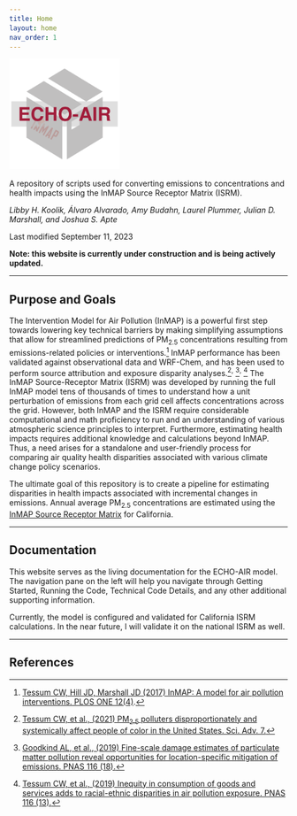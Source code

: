 ```yaml
---
title: Home
layout: home
nav_order: 1
---
```


<img src="/assets/echo-air_logo-01.png" alt="drawing" width="200"/>

A repository of scripts used for converting emissions to concentrations and health impacts using the InMAP Source Receptor Matrix (ISRM). 

*Libby H. Koolik, Álvaro Alvarado, Amy Budahn, Laurel Plummer, Julian D. Marshall, and Joshua S. Apte*

Last modified September 11, 2023

<b>Note: this website is currently under construction and is being actively updated.</b>

----

## Purpose and Goals
The Intervention Model for Air Pollution (InMAP) is a powerful first step towards lowering key technical barriers by making simplifying assumptions that allow for streamlined predictions of PM<sub>2.5</sub> concentrations resulting from emissions-related policies or interventions.[^1] InMAP performance has been validated against observational data and WRF-Chem, and has been used to perform source attribution and exposure disparity analyses.[^2]<sup>,</sup> [^3]<sup>,</sup> [^4] The InMAP Source-Receptor Matrix (ISRM) was developed by running the full InMAP model tens of thousands of times to understand how a unit perturbation of emissions from each grid cell affects concentrations across the grid. However, both InMAP and the ISRM require considerable computational and math proficiency to run and an understanding of various atmospheric science principles to interpret. Furthermore, estimating health impacts requires additional knowledge and calculations beyond InMAP. Thus, a need arises for a standalone and user-friendly process for comparing air quality health disparities associated with various climate change policy scenarios.

The ultimate goal of this repository is to create a pipeline for estimating disparities in health impacts associated with incremental changes in emissions. Annual average PM<sub>2.5</sub> concentrations are estimated using the [InMAP Source Receptor Matrix](https://www.pnas.org/doi/full/10.1073/pnas.1816102116) for California.

----
## Documentation

This website serves as the living documentation for the ECHO-AIR model. The navigation pane on the left will help you navigate through Getting Started, Running the Code, Technical Code Details, and any other additional supporting information.

Currently, the model is configured and validated for California ISRM calculations. In the near future, I will validate it on the national ISRM as well. 

----
## References
[^1]: [Tessum CW, Hill JD, Marshall JD (2017) InMAP: A model for air pollution interventions. PLOS ONE 12(4)](https://doi.org/10.1371/journal.pone.0176131).
[^2]: [Tessum CW, et al., (2021) PM<sub>2.5</sub> polluters disproportionately and systemically affect people of color in the United States. Sci. Adv. 7.](https://doi.org/10.1126/sciadv.abf4491)
[^3]: [Goodkind AL, et al., (2019) Fine-scale damage estimates of particulate matter pollution reveal opportunities for location-specific mitigation of emissions. PNAS 116 (18).](https://doi.org/10.1073/pnas.1816102116)
[^4]: [Tessum CW, et al., (2019) Inequity in consumption of goods and services adds to racial-ethnic disparities in air pollution exposure. PNAS 116 (13).](https://doi.org/10.1073/pnas.1818859116)

[Just the Docs]: https://just-the-docs.github.io/just-the-docs/
[GitHub Pages]: https://docs.github.com/en/pages
[README]: https://github.com/just-the-docs/just-the-docs-template/blob/main/README.md
[Jekyll]: https://jekyllrb.com
[GitHub Pages / Actions workflow]: https://github.blog/changelog/2022-07-27-github-pages-custom-github-actions-workflows-beta/
[use this template]: https://github.com/just-the-docs/just-the-docs-template/generate
